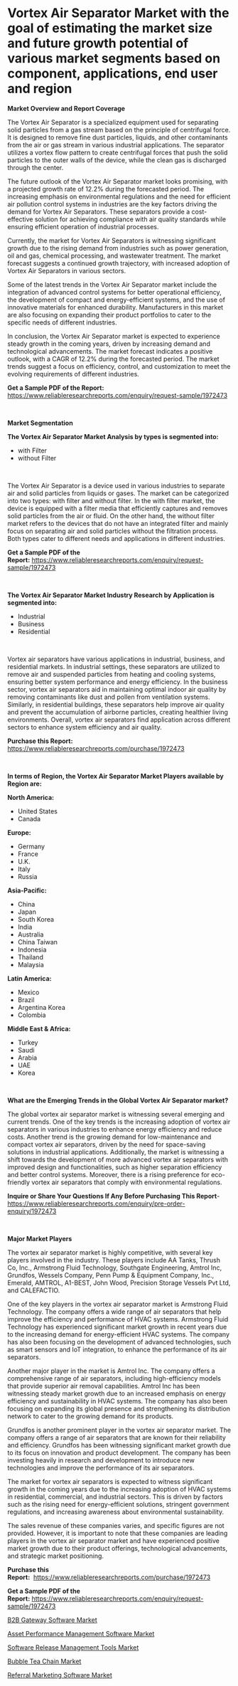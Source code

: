 <p><h1>Vortex Air Separator Market with the goal of estimating the market size and future growth potential of various market segments based on component, applications, end user and region</h1></p><p><strong>Market Overview and Report Coverage</strong></p>
<p><p>The Vortex Air Separator is a specialized equipment used for separating solid particles from a gas stream based on the principle of centrifugal force. It is designed to remove fine dust particles, liquids, and other contaminants from the air or gas stream in various industrial applications. The separator utilizes a vortex flow pattern to create centrifugal forces that push the solid particles to the outer walls of the device, while the clean gas is discharged through the center.</p><p>The future outlook of the Vortex Air Separator market looks promising, with a projected growth rate of 12.2% during the forecasted period. The increasing emphasis on environmental regulations and the need for efficient air pollution control systems in industries are the key factors driving the demand for Vortex Air Separators. These separators provide a cost-effective solution for achieving compliance with air quality standards while ensuring efficient operation of industrial processes.</p><p>Currently, the market for Vortex Air Separators is witnessing significant growth due to the rising demand from industries such as power generation, oil and gas, chemical processing, and wastewater treatment. The market forecast suggests a continued growth trajectory, with increased adoption of Vortex Air Separators in various sectors.</p><p>Some of the latest trends in the Vortex Air Separator market include the integration of advanced control systems for better operational efficiency, the development of compact and energy-efficient systems, and the use of innovative materials for enhanced durability. Manufacturers in this market are also focusing on expanding their product portfolios to cater to the specific needs of different industries.</p><p>In conclusion, the Vortex Air Separator market is expected to experience steady growth in the coming years, driven by increasing demand and technological advancements. The market forecast indicates a positive outlook, with a CAGR of 12.2% during the forecasted period. The market trends suggest a focus on efficiency, control, and customization to meet the evolving requirements of different industries.</p></p>
<p><strong>Get a Sample PDF of the Report:</strong> <a href="https://www.reliableresearchreports.com/enquiry/request-sample/1972473">https://www.reliableresearchreports.com/enquiry/request-sample/1972473</a></p>
<p>&nbsp;</p>
<p><strong>Market Segmentation</strong></p>
<p><strong>The Vortex Air Separator Market Analysis by types is segmented into:</strong></p>
<p><ul><li>with Filter</li><li>without Filter</li></ul></p>
<p>&nbsp;</p>
<p><p>The Vortex Air Separator is a device used in various industries to separate air and solid particles from liquids or gases. The market can be categorized into two types: with filter and without filter. In the with filter market, the device is equipped with a filter media that efficiently captures and removes solid particles from the air or fluid. On the other hand, the without filter market refers to the devices that do not have an integrated filter and mainly focus on separating air and solid particles without the filtration process. Both types cater to different needs and applications in different industries.</p></p>
<p><strong>Get a Sample PDF of the Report:</strong>&nbsp;<a href="https://www.reliableresearchreports.com/enquiry/request-sample/1972473">https://www.reliableresearchreports.com/enquiry/request-sample/1972473</a></p>
<p>&nbsp;</p>
<p><strong>The Vortex Air Separator Market Industry Research by Application is segmented into:</strong></p>
<p><ul><li>Industrial</li><li>Business</li><li>Residential</li></ul></p>
<p>&nbsp;</p>
<p><p>Vortex air separators have various applications in industrial, business, and residential markets. In industrial settings, these separators are utilized to remove air and suspended particles from heating and cooling systems, ensuring better system performance and energy efficiency. In the business sector, vortex air separators aid in maintaining optimal indoor air quality by removing contaminants like dust and pollen from ventilation systems. Similarly, in residential buildings, these separators help improve air quality and prevent the accumulation of airborne particles, creating healthier living environments. Overall, vortex air separators find application across different sectors to enhance system efficiency and air quality.</p></p>
<p><strong>Purchase this Report:</strong>&nbsp; <a href="https://www.reliableresearchreports.com/purchase/1972473">https://www.reliableresearchreports.com/purchase/1972473</a></p>
<p>&nbsp;</p>
<p><strong>In terms of Region, the Vortex Air Separator Market Players available by Region are:</strong></p>
<p>
    <p> <strong> North America: </strong>
        <ul>
            <li>United States</li>
            <li>Canada</li>
        </ul>
        </p> 
    <p> <strong> Europe: </strong>
        <ul>
            <li>Germany</li>
            <li>France</li>
            <li>U.K.</li>
            <li>Italy</li>
            <li>Russia</li>
        </ul>
        </p> 
    <p> <strong> Asia-Pacific: </strong>
        <ul>
            <li>China</li>
            <li>Japan</li>
            <li>South Korea</li>
            <li>India</li>
            <li>Australia</li>
            <li>China Taiwan</li>
            <li>Indonesia</li>
            <li>Thailand</li>
            <li>Malaysia</li>
        </ul>
        </p> 
    <p> <strong> Latin America: </strong>
        <ul>
            <li>Mexico</li>
            <li>Brazil</li>
            <li>Argentina Korea</li>
            <li>Colombia</li>
        </ul>
        </p> 
    <p> <strong> Middle East & Africa: </strong>
        <ul>
            <li>Turkey</li>
            <li>Saudi</li>
            <li>Arabia</li>
            <li>UAE</li>
            <li>Korea</li>
        </ul>
    </p>
    </p>
<p>&nbsp;</p>
<p><strong>What are the Emerging Trends in the Global Vortex Air Separator market?</strong></p>
<p><p>The global vortex air separator market is witnessing several emerging and current trends. One of the key trends is the increasing adoption of vortex air separators in various industries to enhance energy efficiency and reduce costs. Another trend is the growing demand for low-maintenance and compact vortex air separators, driven by the need for space-saving solutions in industrial applications. Additionally, the market is witnessing a shift towards the development of more advanced vortex air separators with improved design and functionalities, such as higher separation efficiency and better control systems. Moreover, there is a rising preference for eco-friendly vortex air separators that comply with environmental regulations.</p></p>
<p><strong>Inquire or Share Your Questions If Any Before Purchasing This Report</strong>- <a href="https://www.reliableresearchreports.com/enquiry/pre-order-enquiry/1972473">https://www.reliableresearchreports.com/enquiry/pre-order-enquiry/1972473</a></p>
<p>&nbsp;</p>
<p><strong>Major Market Players</strong></p>
<p><p>The vortex air separator market is highly competitive, with several key players involved in the industry. These players include AA Tanks, Thrush Co, Inc., Armstrong Fluid Technology, Southgate Engineering, Amtrol Inc, Grundfos, Wessels Company, Penn Pump & Equipment Company, Inc., Emerald, AMTROL, A1-BEST, John Wood, Precision Storage Vessels Pvt Ltd, and CALEFACTIO.</p><p>One of the key players in the vortex air separator market is Armstrong Fluid Technology. The company offers a wide range of air separators that help improve the efficiency and performance of HVAC systems. Armstrong Fluid Technology has experienced significant market growth in recent years due to the increasing demand for energy-efficient HVAC systems. The company has also been focusing on the development of advanced technologies, such as smart sensors and IoT integration, to enhance the performance of its air separators.</p><p>Another major player in the market is Amtrol Inc. The company offers a comprehensive range of air separators, including high-efficiency models that provide superior air removal capabilities. Amtrol Inc has been witnessing steady market growth due to an increased emphasis on energy efficiency and sustainability in HVAC systems. The company has also been focusing on expanding its global presence and strengthening its distribution network to cater to the growing demand for its products.</p><p>Grundfos is another prominent player in the vortex air separator market. The company offers a range of air separators that are known for their reliability and efficiency. Grundfos has been witnessing significant market growth due to its focus on innovation and product development. The company has been investing heavily in research and development to introduce new technologies and improve the performance of its air separators.</p><p>The market for vortex air separators is expected to witness significant growth in the coming years due to the increasing adoption of HVAC systems in residential, commercial, and industrial sectors. This is driven by factors such as the rising need for energy-efficient solutions, stringent government regulations, and increasing awareness about environmental sustainability.</p><p>The sales revenue of these companies varies, and specific figures are not provided. However, it is important to note that these companies are leading players in the vortex air separator market and have experienced positive market growth due to their product offerings, technological advancements, and strategic market positioning.</p></p>
<p><strong>Purchase this Report:</strong>&nbsp;&nbsp;<a href="https://www.reliableresearchreports.com/purchase/1972473">https://www.reliableresearchreports.com/purchase/1972473</a></p>
<p></p>
<p><strong>Get a Sample PDF of the Report:</strong>&nbsp;<a href="https://www.reliableresearchreports.com/enquiry/request-sample/1972473">https://www.reliableresearchreports.com/enquiry/request-sample/1972473</a></p>
<p><p><a href="https://medium.com/@kelsitorphy644/b2b-gateway-software-market-comprehensive-assessment-by-type-application-and-geography-0ece1d1d5c49">B2B Gateway Software Market</a></p><p><a href="https://medium.com/@kelsitorphy644/asset-performance-management-software-market-analysis-its-cagr-market-segmentation-and-global-ae8c35f512d8">Asset Performance Management Software Market</a></p><p><a href="https://medium.com/@kelsitorphy644/software-release-management-tools-market-analysis-its-cagr-market-segmentation-and-global-c5eb3e4961f4">Software Release Management Tools Market</a></p><p><a href="https://medium.com/@kelsitorphy644/bubble-tea-chain-market-share-evolution-and-market-growth-trends-2023-2030-e55e75e9a9e5">Bubble Tea Chain Market</a></p><p><a href="https://medium.com/@kelsitorphy644/decoding-referral-marketing-software-market-metrics-market-share-trends-and-growth-patterns-df68763096e4">Referral Marketing Software Market</a></p></p>